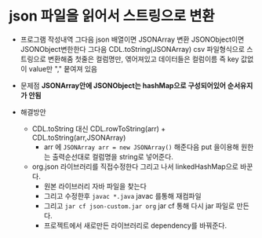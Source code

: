 # json 파일을 읽어서 스트링으로 변환
* 프로그램 작성내역
그다음 json 배열이면 JSONArray 변환 JSONObject이면 JSONObject변한한다
그다음 CDL.toString(JSONArray) csv 파일형식으로 스트링으로 변환해줌
첫줄은 컬럼명만, 엮어져있고 데이터들은 컬럼이름 즉 key 값없이 value만 "," 뭍여져 있음

* 문제점 **JSONArray안에 JSONObject는 hashMap으로 구성되어있어 순서유지가 안됨**
* 해결방안
  * CDL.toString 대신 CDL.rowToString(arr) + CDL.toString(arr,JSONArray)
    * arr 에 `JSONArray arr = new JSONArray()` 해준다음 put 을이용해 원한는 출력순선대로 컬럼명을 string로 넣어준다.
  * org.json 라이브러리를 직접수정한다 그리고 나서 linkedHashMap으로 바꾼다.
    * 원본 라이브러리 자바 파일을 찾는다
    * 그리고 수정한후 `javac *.java` javac 를통해 재컴파일
    * 그리고 `jar cf json-custom.jar org`  jar cf 통해 다시 jar 파일로 만든다.
    * 프로젝트에서 새로만든 라이브러리로 dependency를 바꿔준다.
